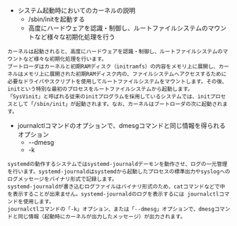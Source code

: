 - システム起動時においてのカーネルの説明
  - /sbin/initを起動する
  - 高度にハードウェアを認識・制御し、ルートファイルシステムのマウントなど様々な初期化処理を行う
```
カーネルは起動されると、高度にハードウェアを認識・制御し、ルートファイルシステムのマウントなど様々な初期化処理を行います。
ブートローダはカーネルと初期RAMディスク（initramfs）の内容をメモリ上に展開し、カーネルはメモリ上に展開された初期RAMディスク内の、ファイルシステムへアクセスするために必要なドライバやスクリプトを使用してルートファイルシステムをマウントします。その後、initという特別な最初のプロセスをルートファイルシステムから起動します。
「SysVinit」と呼ばれる従来のinitプログラムを採用しているシステムでは、initプロセスとして「/sbin/init」が起動されます。なお、カーネルはブートローダの次に起動されます。
```

- journalctlコマンドのオプションで、dmesgコマンドと同じ情報を得られるオプション
  - --dmesg
  - -k
```
systemdの動作するシステムではsystemd-journaldデーモンを動作させ、ログの一元管理を行います。systemd-journaldはsystemdから起動したプロセスの標準出力やsyslogへのログメッセージをバイナリ形式で記録します。
systemd-journaldが書き込むログファイルはバイナリ形式のため、catコマンドなどで中を表示することが出来ません。systemd-journaldのログを表示するには journalctlコマンドを使用します。
journalctlコマンドの「-k」オプション、または「--dmesg」オプションで、dmesgコマンドと同じ情報（起動時にカーネルが出力したメッセージ）が出力されます。
```
